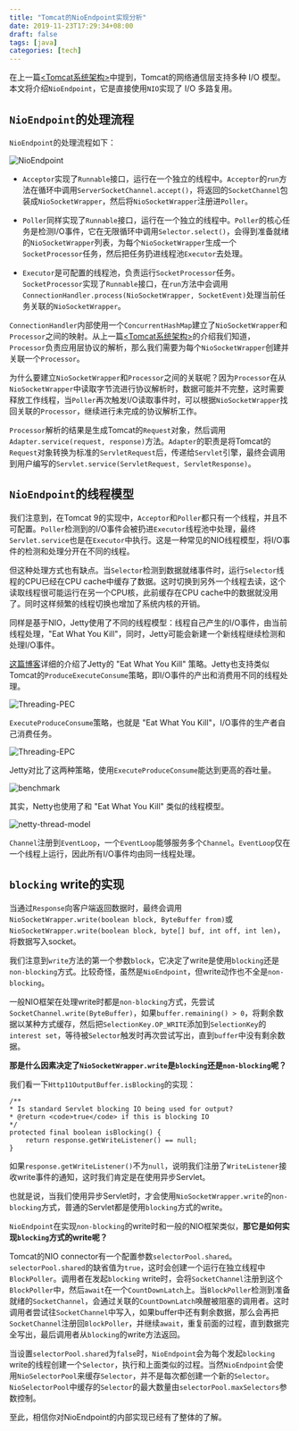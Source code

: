 ```yaml
---
title: "Tomcat的NioEndpoint实现分析"
date: 2019-11-23T17:29:34+08:00
draft: false
tags: [java]
categories: [tech]
---
```


在上一篇[<Tomcat系统架构>](/tomcat-architecture/)中提到，Tomcat的网络通信层支持多种 I/O 模型。本文将介绍`NioEndpoint`，它是直接使用`NIO`实现了 I/O 多路复用。

## `NioEndpoint`的处理流程

`NioEndpoint`的处理流程如下：

![NioEndpoint](https://cdn.mazhen.tech/images/202209231731911.png)

* `Acceptor`实现了`Runnable`接口，运行在一个独立的线程中。`Acceptor`的`run`方法在循环中调用`ServerSocketChannel.accept()`，将返回的`SocketChannel`包装成`NioSocketWrapper`，然后将`NioSocketWrapper`注册进`Poller`。

* `Poller`同样实现了`Runnable`接口，运行在一个独立的线程中。`Poller`的核心任务是检测I/O事件，它在无限循环中调用`Selector.select()`，会得到准备就绪的`NioSocketWrapper`列表，为每个`NioSocketWrapper`生成一个`SocketProcessor`任务，然后把任务扔进线程池`Executor`去处理。

* `Executor`是可配置的线程池，负责运行`SocketProcessor`任务。`SocketProcessor`实现了`Runnable`接口，在`run`方法中会调用`ConnectionHandler.process(NioSocketWrapper, SocketEvent)`处理当前任务关联的`NioSocketWrapper`。

`ConnectionHandler`内部使用一个`ConcurrentHashMap`建立了`NioSocketWrapper`和`Processor`之间的映射。从上一篇[<Tomcat系统架构>](./tomcat-architecture.md)的介绍我们知道，`Processor`负责应用层协议的解析，那么我们需要为每个`NioSocketWrapper`创建并关联一个`Processor`。

为什么要建立`NioSocketWrapper`和`Processor`之间的关联呢？因为`Processor`在从`NioSocketWrapper`中读取字节流进行协议解析时，数据可能并不完整，这时需要释放工作线程，当`Poller`再次触发I/O读取事件时，可以根据`NioSocketWrapper`找回关联的`Processor`，继续进行未完成的协议解析工作。

`Processor`解析的结果是生成Tomcat的`Request`对象，然后调用`Adapter.service(request, response)`方法。`Adapter`的职责是将Tomcat的`Request`对象转换为标准的`ServletRequest`后，传递给`Servlet`引擎，最终会调用到用户编写的`Servlet.service(ServletRequest, ServletResponse)`。

## `NioEndpoint`的线程模型

我们注意到，在Tomcat 9的实现中，`Acceptor`和`Poller`都只有一个线程，并且不可配置。`Poller`检测到的I/O事件会被扔进`Executor`线程池中处理，最终`Servlet.service`也是在`Executor`中执行。这是一种常见的NIO线程模型，将I/O事件的检测和处理分开在不同的线程。

但这种处理方式也有缺点。当`Selector`检测到数据就绪事件时，运行`Selector`线程的CPU已经在CPU cache中缓存了数据。这时切换到另外一个线程去读，这个读取线程很可能运行在另一个CPU核，此前缓存在CPU cache中的数据就没用了。同时这样频繁的线程切换也增加了系统内核的开销。

同样是基于NIO，Jetty使用了不同的线程模型：线程自己产生的I/O事件，由当前线程处理，"Eat What You Kill"，同时，Jetty可能会新建一个新线程继续检测和处理I/O事件。

[这篇博客](https://webtide.com/eat-what-you-kill/)详细的介绍了Jetty的 "Eat What You Kill" 策略。Jetty也支持类似Tomcat的`ProduceExecuteConsume`策略，即I/O事件的产出和消费用不同的线程处理。

![Threading-PEC](https://cdn.mazhen.tech/images/202209231732245.png)

`ExecuteProduceConsume`策略，也就是 "Eat What You Kill"，I/O事件的生产者自己消费任务。

![Threading-EPC](https://cdn.mazhen.tech/images/202209231732105.png)

Jetty对比了这两种策略，使用`ExecuteProduceConsume`能达到更高的吞吐量。

![benchmark](https://cdn.mazhen.tech/images/202209231733534.png)

其实，Netty也使用了和 "Eat What You Kill" 类似的线程模型。

![netty-thread-model](https://cdn.mazhen.tech/images/202209231733537.jpg)

`Channel`注册到`EventLoop`，一个`EventLoop`能够服务多个`Channel`。`EventLoop`仅在一个线程上运行，因此所有I/O事件均由同一线程处理。

## `blocking` write的实现

当通过`Response`向客户端返回数据时，最终会调用`NioSocketWrapper.write(boolean block, ByteBuffer from)`或`NioSocketWrapper.write(boolean block, byte[] buf, int off, int len)`，将数据写入socket。

我们注意到`write`方法的第一个参数`block`，它决定了write是使用`blocking`还是`non-blocking`方式。比较奇怪，虽然是`NioEndpoint`，但write动作也不全是`non-blocking`。

一般NIO框架在处理write时都是`non-blocking`方式，先尝试`SocketChannel.write(ByteBuffer)`，如果`buffer.remaining() > 0`，将剩余数据以某种方式缓存，然后把`SelectionKey.OP_WRITE`添加到`SelectionKey`的`interest set`，等待被`Selector`触发时再次尝试写出，直到`buffer`中没有剩余数据。

**那是什么因素决定了`NioSocketWrapper.write`是`blocking`还是`non-blocking`呢？**

我们看一下`Http11OutputBuffer.isBlocking`的实现：

```
/**
* Is standard Servlet blocking IO being used for output?
* @return <code>true</code> if this is blocking IO
*/
protected final boolean isBlocking() {
    return response.getWriteListener() == null;
}
```

如果`response.getWriteListener()`不为`null`，说明我们注册了`WriteListener`接收write事件的通知，这时我们肯定是在使用异步Servlet。

也就是说，当我们使用异步Servlet时，才会使用`NioSocketWrapper.write`的`non-blocking`方式，普通的Servlet都是使用`blocking`方式的write。

`NioEndpoint`在实现`non-blocking`的write时和一般的NIO框架类似，**那它是如何实现`blocking`方式的write呢？**

Tomcat的NIO connector有一个配置参数`selectorPool.shared`。`selectorPool.shared`的缺省值为`true`，这时会创建一个运行在独立线程中`BlockPoller`。调用者在发起`blocking` write时，会将`SocketChannel`注册到这个`BlockPoller`中，然后`await`在一个`CountDownLatch`上。当`BlockPoller`检测到准备就绪的`SocketChannel`，会通过关联的`CountDownLatch`唤醒被阻塞的调用者。这时调用者尝试往`SocketChannel`中写入，如果buffer中还有剩余数据，那么会再把`SocketChannel`注册回`BlockPoller`，并继续`await`，重复前面的过程，直到数据完全写出，最后调用者从`blocking`的write方法返回。

当设置`selectorPool.shared`为`false`时，`NioEndpoint`会为每个发起`blocking` write的线程创建一个`Selector`，执行和上面类似的过程。当然`NioEndpoint`会使用`NioSelectorPool`来缓存`Selector`，并不是每次都创建一个新的`Selector`。`NioSelectorPool`中缓存的`Selector`的最大数量由`selectorPool.maxSelectors`参数控制。

至此，相信你对NioEndpoint的内部实现已经有了整体的了解。
